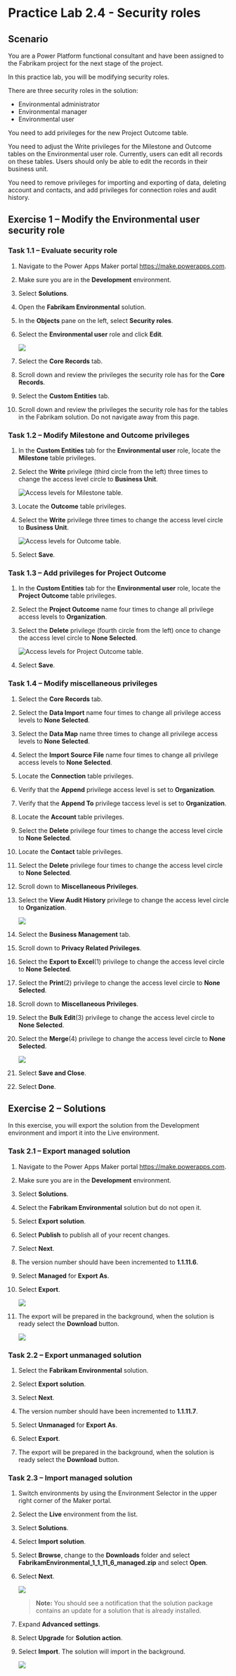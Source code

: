 # Practice Lab 2.4 - Security roles

## Scenario

You are a Power Platform functional consultant and have been assigned to the Fabrikam project for the next stage of the project.

In this practice lab, you will be modifying security roles.

There are three security roles in the solution:

- Environmental administrator
- Environmental manager
- Environmental user

You need to add privileges for the new Project Outcome table.

You need to adjust the Write privileges for the Milestone and Outcome tables on the Environmental user role. Currently, users can edit all records on these tables. Users should only be able to edit the records in their business unit.

You need to remove privileges for importing and exporting of data, deleting account and contacts, and add privileges for connection roles and audit history.

## Exercise 1 – Modify the Environmental user security role

### Task 1.1 – Evaluate security role

1. Navigate to the Power Apps Maker portal <https://make.powerapps.com>.

1. Make sure you are in the **Development** environment.

1. Select **Solutions**.

1. Open the **Fabrikam Environmental** solution.

1. In the **Objects** pane on the left, select **Security roles**.

1. Select the **Environmental user** role and click **Edit**.

    ![](../media/mod-02;lab-04(1).png)

1. Select the **Core Records** tab.

1. Scroll down and review the privileges the security role has for the **Core Records**.

1. Select the **Custom Entities** tab.

1. Scroll down and review the privileges the security role has for the tables in the Fabrikam solution. Do not navigate away from this page.


### Task 1.2 – Modify Milestone and Outcome privileges

1. In the **Custom Entities** tab for the **Environmental user** role, locate the **Milestone** table privileges.

1. Select the **Write** privilege (third circle from the left) three times to change the access level circle to **Business Unit**.

    ![Access levels for Milestone table.](../media/milestone-privileges.png)

1. Locate the **Outcome** table privileges.

1. Select the **Write** privilege three times to change the access level circle to **Business Unit**.

    ![Access levels for Outcome table.](../media/outcome-privileges.png)

1. Select **Save**.


### Task 1.3 – Add privileges for Project Outcome

1. In the **Custom Entities** tab for the **Environmental user** role, locate the **Project Outcome** table privileges.

1. Select the **Project Outcome** name four times to change all privilege access levels to **Organization**.

1. Select the **Delete** privilege (fourth circle from the left) once to change the access level circle to **None Selected**.

    ![Access levels for Project Outcome table.](../media/project-outcome-privileges.png)

1. Select **Save**.


### Task 1.4 – Modify miscellaneous privileges

1. Select the **Core Records** tab.

1. Select the **Data Import** name four times to change all privilege access levels to **None Selected**.

1. Select the **Data Map** name three times to change all privilege access levels to **None Selected**.

1. Select the **Import Source File** name four times to change all privilege access levels to **None Selected**.

1. Locate the **Connection** table privileges.

1. Verify that the **Append** privilege access level is set to **Organization**.

1. Verify that the **Append To** privilege taccess level is set to **Organization**.

1. Locate the **Account** table privileges.

1. Select the **Delete** privilege four times to change the access level circle to **None Selected**.

1. Locate the **Contact** table privileges.

1. Select the **Delete** privilege four times to change the access level circle to **None Selected**.

1. Scroll down to **Miscellaneous Privileges**.

1. Select the **View Audit History** privilege to change the access level circle to **Organization**.

    ![](../media/mod-02;lab-04(2).png)

1. Select the **Business Management** tab. 

1. Scroll down to **Privacy Related Privileges**. 

1. Select the **Export to Excel**(1) privilege to change the access level circle to **None Selected**.

1. Select the **Print**(2) privilege to change the access level circle to **None Selected**.

1. Scroll down to **Miscellaneous Privileges**.

1. Select the **Bulk Edit**(3) privilege to change the access level circle to **None Selected**.

1. Select the **Merge**(4) privilege to change the access level circle to **None Selected**.

    ![](../media/mod-02;lab-04(3).png)

1. Select **Save and Close**.

1. Select **Done**.


## Exercise 2 – Solutions

In this exercise, you will export the solution from the Development environment and import it into the Live environment.

### Task 2.1 – Export managed solution

1. Navigate to the Power Apps Maker portal <https://make.powerapps.com>.

1. Make sure you are in the **Development** environment.

1. Select **Solutions**.

1. Select the **Fabrikam Environmental** solution but do not open it.

1. Select **Export solution**.

1. Select **Publish** to publish all of your recent changes.

1. Select **Next**.

1. The version number should have been incremented to **1.1.11.6**.

1. Select **Managed** for **Export As**.
   
1. Select **Export**.

    ![](../media/mod-02;lab-04(4).png)

1. The export will be prepared in the background, when the solution is ready select the **Download** button.

    ![](../media/mod-02;lab-04(5).png)

### Task 2.2 – Export unmanaged solution

1. Select the **Fabrikam Environmental** solution.

1. Select **Export solution**.

1. Select **Next**.

1. The version number should have been incremented to **1.1.11.7**.

1. Select **Unmanaged** for **Export As**.

1. Select **Export**.

1. The export will be prepared in the background, when the solution is ready select the **Download** button.


### Task 2.3 – Import managed solution

1. Switch environments by using the Environment Selector in the upper right corner of the Maker portal.

1. Select the **Live** environment from the list.

1. Select **Solutions**.

1. Select **Import solution**.

1. Select **Browse**,  change to the **Downloads** folder and select **FabrikamEnvironmental_1_1_11_6_managed.zip** and select **Open**.

1. Select **Next**.

    ![](../media/mod-02;lab-04(6).png)

    > **Note:** You should see a notification that the solution package contains an update for a solution that is already installed.

1. Expand **Advanced settings**.

1. Select **Upgrade** for **Solution action**.

1. Select **Import**. The solution will import in the background.

    ![](../media/mod-02;lab-04(7).png)

